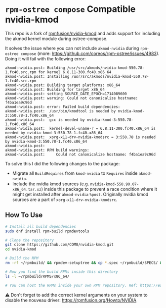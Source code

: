 # `rpm-ostree compose` Compatible nvidia-kmod

This repo is a fork of [rpmfusion/nvidia-kmod](https://github.com/rpmfusion/nvidia-kmod) and adds support for including the akmod kernel module during ostree-compose.

It solves the issue where you can not include `akmod-nvidia` during `rpm-ostree compose` (more: https://github.com/coreos/rpm-ostree/issues/4983). Doing it will fail with the following error:

```
akmod-nvidia.post: Building /usr/src/akmods/nvidia-kmod-550.78-1.fc40.src.rpm for kernel 6.8.11-300.fc40.x86_64
akmod-nvidia.post: Installing /usr/src/akmods/nvidia-kmod-550.78-1.fc40.src.rpm
akmod-nvidia.post: Building target platforms: x86_64
akmod-nvidia.post: Building for target x86_64
akmod-nvidia.post: setting SOURCE_DATE_EPOCH=1714089600
akmod-nvidia.post: warning: Could not canonicalize hostname: f4ba1ea9c96d
akmod-nvidia.post: error: Failed build dependencies:
akmod-nvidia.post: 	/usr/bin/kmodtool is needed by nvidia-kmod-3:550.78-1.fc40.x86_64
akmod-nvidia.post: 	gcc is needed by nvidia-kmod-3:550.78-1.fc40.x86_64
akmod-nvidia.post: 	kernel-devel-uname-r = 6.8.11-300.fc40.x86_64 is needed by nvidia-kmod-3:550.78-1.fc40.x86_64
akmod-nvidia.post: 	xorg-x11-drv-nvidia-kmodsrc = 3:550.78 is needed by nvidia-kmod-3:550.78-1.fc40.x86_64
akmod-nvidia.post: 
akmod-nvidia.post: RPM build warnings:
akmod-nvidia.post:     Could not canonicalize hostname: f4ba1ea9c96d
```

To solve this I did the following changes to the package:

* Migrate all `BuildRequires` from `kmod-nvidia` to `Requires` inside `akmod-nvidia`.
* Include the nvidia kmod sources (e.g. `nvidia-kmod-550.90.07-x86_64.tar.xz`) inside this package to prevent a race condition where it might get installed after `akmod-nvidia` `%post`. Originally nvidia kmod sources are a part of `xorg-x11-drv-nvidia-kmodsrc`.

## How To Use

```bash
# Install all build dependencies
sudo dnf install rpm-build rpmdevtools

# Clone the repository
git clone https://github.com/COM8/nvidia-kmod.git
cd nvidia-kmod

# Build the RPM
rm -rf ~/rpmbuild/ && rpmdev-setuptree && cp *.spec ~/rpmbuild/SPECS/ && cp -r * ~/rpmbuild/SOURCES/ && rpmbuild -bb ~/rpmbuild/SPECS/nvidia-kmod.spec

# Now you find the build RPMs inside this directory
ls -l ~/rpmbuild/RPMS/x86_64/

# You can host the RPMs inside your own RPM repository. Ref: https://earthly.dev/blog/creating-and-hosting-your-own-rpm-packages-and-yum-repo/
```

⚠️ Don't forget to add the correct kernel arguments on your system to disable the nouveau driver: https://rpmfusion.org/Howto/NVIDIA
